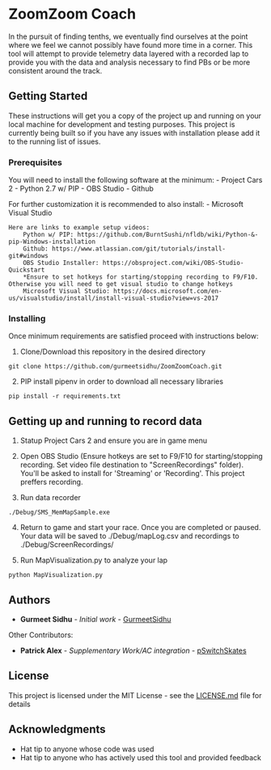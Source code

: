 # ZoomZoom Coach 

In the pursuit of finding tenths, we eventually find ourselves at the point where we feel we cannot possibly have found more time in a corner. This tool will attempt to provide telemetry data layered with a recorded lap to provide you with the data and analysis necessary to find PBs or be more consistent around the track. 

## Getting Started

These instructions will get you a copy of the project up and running on your local machine for development and testing purposes. This project is currently being built so if you have any issues with installation please add it to the running list of issues.

### Prerequisites

You will need to install the following software at the minimum:
    - Project Cars 2
    - Python 2.7 w/ PIP
    - OBS Studio
    - Github

For further customization it is recommended to also install:
    - Microsoft Visual Studio

```
Here are links to example setup videos:
    Python w/ PIP: https://github.com/BurntSushi/nfldb/wiki/Python-&-pip-Windows-installation
    Github: https://www.atlassian.com/git/tutorials/install-git#windows
    OBS Studio Installer: https://obsproject.com/wiki/OBS-Studio-Quickstart
    *Ensure to set hotkeys for starting/stopping recording to F9/F10. Otherwise you will need to get visual studio to change hotkeys
    Microsoft Visual Studio: https://docs.microsoft.com/en-us/visualstudio/install/install-visual-studio?view=vs-2017
```

### Installing

Once minimum requirements are satisfied proceed with instructions below:

1. Clone/Download this repository in the desired directory

```
git clone https://github.com/gurmeetsidhu/ZoomZoomCoach.git
```
2. PIP install pipenv in order to download all necessary libraries

```
pip install -r requirements.txt
```
## Getting up and running to record data

1. Statup Project Cars 2 and ensure you are in game menu

2. Open OBS Studio (Ensure hotkeys are set to F9/F10 for starting/stopping recording. Set video file destination to "ScreenRecordings" folder). You'll be asked to install for 'Streaming' or 'Recording'. This project preffers recording.

3. Run data recorder
```
./Debug/SMS_MemMapSample.exe
```
4. Return to game and start your race. Once you are completed or paused. Your data will be saved to ./Debug/mapLog.csv and recordings to ./Debug/ScreenRecordings/

5. Run MapVisualization.py to analyze your lap
```
python MapVisualization.py
```

## Authors

* **Gurmeet Sidhu** - *Initial work* - [GurmeetSidhu](https://github.com/gurmeetsidhu)

Other Contributors:
* **Patrick Alex** - *Supplementary Work/AC integration* - [pSwitchSkates](https://github.com/pswitchskates)

## License

This project is licensed under the MIT License - see the [LICENSE.md](LICENSE.md) file for details

## Acknowledgments

* Hat tip to anyone whose code was used
* Hat tip to anyone who has actively used this tool and provided feedback
